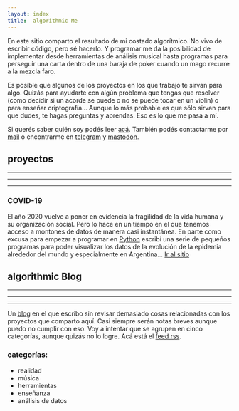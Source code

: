 ```yaml
---
layout: index
title:  algorithmic Me
---
```


En este sitio comparto el resultado de mi costado algorítmico. No vivo de escribir código, pero sé hacerlo.
Y programar me da la posibilidad de implementar desde herramientas de análisis musical hasta programas para
perseguir una carta dentro de una baraja de poker cuando un mago recurre a la mezcla faro.


Es posible que algunos de los proyectos en los que trabajo te sirvan para algo. Quizás para ayudarte con
algún problema que tengas que resolver (como decidir si un acorde se puede o no se puede tocar en un violín)
o para enseñar criptografía... Aunque lo más probable es que sólo sirvan para que dudes, te hagas preguntas y
aprendas. Eso es lo que me pasa a mí.


Si querés saber quién soy podés leer [acá](https://rvalla.github.io/es/aboutme_es/). También podés contactarme
por [mail](mailto:rodrigovalla@protonmail.ch) o encontrarme en [telegram](https://t.me/rvalla) y
<a rel="me" href="https://fosstodon.org/@rvalla">mastodon</a>.

## proyectos

<hr class="red" />
<hr class="yellow" />
<hr class="blue" />
<p></p>

### COVID-19
El año 2020 vuelve a poner en evidencia la fragilidad de la vida humana y su organización social. Pero lo
hace en un tiempo en el que tenemos acceso a montones de datos de manera casi instantánea. En parte como
excusa para empezar a programar en [Python](https://www.python.org/) escribí una serie de pequeños programas
para poder visualizar los datos de la evolución de la epidemia alrededor del mundo y especialmente en
Argentina... [Ir al sitio](https://rvalla.github.io/es/covid19_es/)


## algorithmic Blog

<hr class="red" />
<hr class="yellow" />
<hr class="blue" />
<p></p>

Un [blog](https://rvalla.github.io/es/blog_es/) en el que escribo sin revisar demasiado cosas relacionadas con los proyectos que comparto aquí. Casi
siempre serán notas breves aunque puedo no cumplir con eso. Voy a intentar que se agrupen en cinco categorías,
aunque quizás no lo logre. Acá está el [feed rss](https://rvalla.github.io/feed_es.xml).

### categorías:

- realidad
- música
- herramientas
- enseñanza
- análisis de datos